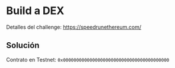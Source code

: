 # Build a DEX

Detalles del challenge: https://speedrunethereum.com/

## Solución

Contrato en Testnet: `0x0000000000000000000000000000000000000000`
